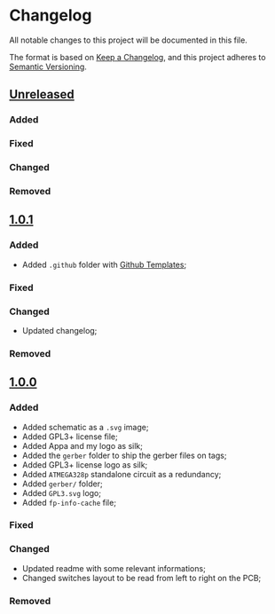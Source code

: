 # Changelog

All notable changes to this project will be documented in this file.

The format is based on [Keep a Changelog](https://keepachangelog.com/en/1.0.0/),
and this project adheres to [Semantic Versioning](https://semver.org/spec/v2.0.0.html).

## [Unreleased]

### Added

### Fixed

### Changed

### Removed

## [1.0.1]

### Added

* Added `.github` folder with [Github Templates](https://docs.github.com/en/communities/using-templates-to-encourage-useful-issues-and-pull-requests/configuring-issue-templates-for-your-repository);

### Fixed

### Changed

* Updated changelog;

### Removed

## [1.0.0]

### Added

* Added schematic as a `.svg` image;
* Added GPL3+ license file;
* Added Appa and my logo as silk;
* Added the `gerber` folder to ship the gerber files on tags;
* Added GPL3+ license logo as silk;
* Added `ATMEGA328p` standalone circuit as a redundancy;
* Added `gerber/` folder;
* Added `GPL3.svg` logo;
* Added `fp-info-cache` file;

### Fixed

### Changed

* Updated readme with some relevant informations;
* Changed switches layout to be read from left to right on the PCB;

### Removed

[unreleased]: https://github.com/Calebe94/appa-pcb/compare/1.0.1...HEAD
[1.0.1]: https://github.com/Calebe94/appa-pcb/compare/1.0.0...1.0.1
[1.0.0]: https://github.com/Calebe94/appa-pcb/releases/tag/1.0.0
